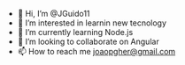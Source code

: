 - 👋 Hi, I’m @JGuido11
- 👀 I’m interested in learnin new tecnology
- 🌱 I’m currently learning Node.js
- 💞️ I’m looking to collaborate on Angular
- 📫 How to reach me joaopgher@gmail.com

<!---
JGuido11/JGuido11 is a ✨ special ✨ repository because its `README.md` (this file) appears on your GitHub profile.
You can click the Preview link to take a look at your changes.
--->
